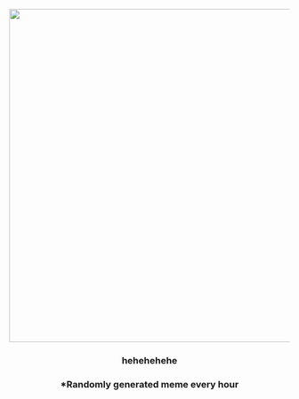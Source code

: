 <p align="center">
        <img src="https://i.redd.it/sd10rk8td5u91.png" width="600" height="600">
        </p>
        <h3 align="center">hehehehehe</h3>
        <h3 align="center">*Randomly generated meme every hour</h3>
    